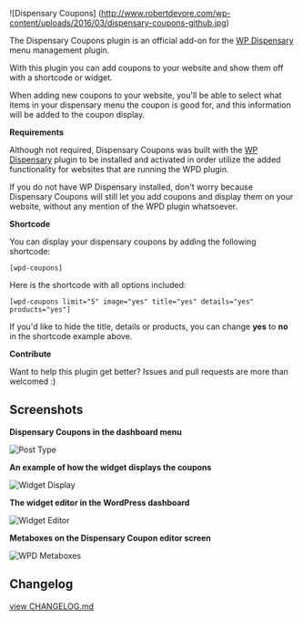 ![Dispensary Coupons] (http://www.robertdevore.com/wp-content/uploads/2016/03/dispensary-coupons-github.jpg)

The Dispensary Coupons plugin is an official add-on for the [WP Dispensary](http://www.wpdispensary.com) menu management plugin.

With this plugin you can add coupons to your website and show them off with a shortcode or widget.

When adding new coupons to your website, you'll be able to select what items in your dispensary menu the coupon is good for, and this information will be added to the coupon display.

**Requirements**

Although not required, Dispensary Coupons was built with the [WP Dispensary](http://www.wpdispensary.com) plugin to be installed and activated in order utilize the added functionality for websites that are running the WPD plugin.

If you do not have WP Dispensary installed, don't worry because Dispensary Coupons will still let you add coupons and display them on your website, without any mention of the WPD plugin whatsoever.

**Shortcode**

You can display your dispensary coupons by adding the following shortcode:

`[wpd-coupons]`

Here is the shortcode with all options included:

`[wpd-coupons limit="5" image="yes" title="yes" details="yes" products="yes"]`

If you'd like to hide the title, details or products, you can change **yes** to **no** in the shortcode example above.

**Contribute**

Want to help this plugin get better? Issues and pull requests are more than welcomed :)

## Screenshots

**Dispensary Coupons in the dashboard menu**

![Post Type](http://www.robertdevore.com/wp-content/uploads/2016/04/screenshot-1.jpg)

**An example of how the widget displays the coupons**

![Widget Display](http://www.robertdevore.com/wp-content/uploads/2016/04/screenshot-2.jpg)

**The widget editor in the WordPress dashboard**

![Widget Editor](http://www.robertdevore.com/wp-content/uploads/2016/04/screenshot-3.jpg)

**Metaboxes on the Dispensary Coupon editor screen**

![WPD Metaboxes](http://www.wpdispensary.com/wp-content/uploads/2016/04/screenshot-4.jpg)

## Changelog

[view CHANGELOG.md](https://github.com/deviodigital/dispensary-coupons/blob/master/CHANGELOG.md)
